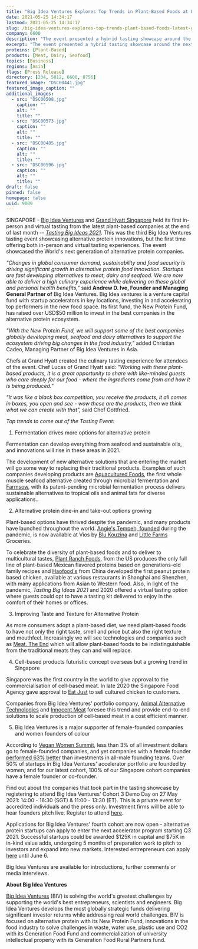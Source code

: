 ```yaml
---
title: "Big Idea Ventures Explores Top Trends in Plant-Based Foods at Latest Grand Hyatt Tasting Showcase"
date: 2021-05-25 14:34:17
lastmod: 2021-05-25 14:34:17
slug: /big-idea-ventures-explores-top-trends-plant-based-foods-latest-grand-hyatt-tasting
company: 6600
description: "The event presented a hybrid tasting showcase around the next generation of alternative proteins and shares six of the hottest trends in plant- and cell-based products"
excerpt: "The event presented a hybrid tasting showcase around the next generation of alternative proteins and shares six of the hottest trends in plant- and cell-based products"
proteins: [Plant-Based]
products: [Meat, Dairy, Seafood]
topics: [Business]
regions: [Asia]
flags: [Press Release]
directory: [234, 5812, 6600, 8756]
featured_image: "DSC00441.jpg"
featured_image_caption: ""
additional_images:
  - src: "DSC00508.jpg"
    caption: ""
    alt: ""
    title: ""
  - src: "DSC00573.jpg"
    caption: ""
    alt: ""
    title: ""
  - src: "DSC00485.jpg"
    caption: ""
    alt: ""
    title: ""
  - src: "DSC00596.jpg"
    caption: ""
    alt: ""
    title: ""
draft: false
pinned: false
homepage: false
uuid: 9009
---
```

SINGAPORE - [Big Idea Ventures](https://bigideaventures.com/) and [Grand
Hyatt
Singapore](https://www.hyatt.com/en-US/hotel/singapore/grand-hyatt-singapore/sinrs?src=adm_sem_agn_pfx_corp_apac_other_PFX_Search_Google_ASPAC_ASPAC_SINRS_BR_Hyatt_SG_EN_SINRS_BR_Exact_Rooms_SG_EN_Grand+Hyatt+Singapore&gclid=CjwKCAjwnPOEBhA0EiwA609ReUZF5_8asno-EUcZIep6HGfYjc41qmlFy_MuepnNYZFD7-DfV0ULmBoCQT0QAvD_BwE&gclsrc=aw.ds)
held its first in-person and virtual tasting from the latest plant-based
companies at the end of last month -- [*Tasting Big Ideas
2021*](https://tastingbigideas.com/). This was the third Big Idea
Ventures tasting event showcasing alternative protein innovations, but
the first time offering both in-person and virtual tasting experiences.
The event showcased the World's next generation of alternative protein
companies.

*"Changes in global consumer demand, sustainability and food security is
driving significant growth in alternative protein food innovation.
Startups are fast developing alternatives to meat, dairy and seafood. We
are now able to deliver a high culinary experience while delivering on
these global and personal health benefits,\"* said **Andrew D. Ive,
Founder and Managing General Partner of** Big Idea Ventures. Big Idea
ventures is a venture capital fund with startup accelerators in key
locations, investing in and accelerating top performers in the new food
space. Its first fund, the New Protein Fund, has raised over USD\$50
million to invest in the best companies in the alternative protein
ecosystem.

*"With the New Protein Fund, we will support some of the best companies
globally developing meat, seafood and dairy alternatives to support the
ecosystem driving big changes in the food industry,"* added Christian
Cadeo, Managing Partner of Big Idea Ventures in Asia.

Chefs at Grand Hyatt created the culinary tasting experience for
attendees of the event. Chef Lucas of Grand Hyatt said: *"Working with
these plant-based products, it is a great opportunity to share with
like-minded guests who care deeply for our food - where the ingredients
come from and how it is being produced."*

*"It was like a black box competition, you receive the products, it all
comes in boxes, you open and see - wow these are the products, then we
think what we can create with that",* said Chef Gottfried.

*Top trends to come out of the Tasting Event:*

1.  Fermentation drives more options for alternative protein

Fermentation can develop everything from seafood and sustainable oils,
and innovations will rise in these areas in 2021.

The development of new alternative solutions that are entering the
market will go some way to replacing their traditional products.
Examples of such companies developing products are [Aquacultured
Foods](https://www.aquaculturedfoods.com/), the first whole muscle
seafood alternative created through microbial fermentation and
[Farmsow](https://farmsow.com/), with its patent-pending microbial
fermentation process delivers sustainable alternatives to tropical oils
and animal fats for diverse applications..

2.  Alternative protein dine-in and take-out options growing

Plant-based options have thrived despite the pandemic, and many products
have launched throughout the world. [Angie\'s Tempeh,
founded](https://angiestempeh.com/) during the pandemic, is now
available at Vios by [Blu Kouzina](https://blukouzina.com/) and [Little
Farms](https://littlefarms.com/) Groceries.

To celebrate the diversity of plant-based foods and to deliver to
multicultural tastes, [Plant Ranch
Foods](https://www.plantranchfoods.com/), from the US produces the only
full line of plant-based Mexican flavored proteins based on
generations-old family recipes and [Haofood\'s](https://www.haofood.co/)
from China developed the first peanut protein based chicken, available
at various restaurants in Shanghai and Shenzhen, with many applications
from Asian to Western food. Also, in light of the pandemic, *Tasting Big
Ideas 2021* and 2020 offered a virtual tasting option where guests could
opt to have a tasting kit delivered to enjoy in the comfort of their
homes or offices.

3.  Improving Taste and Texture for Alternative Protein

As more consumers adopt a plant-based diet, we need plant-based foods to
have not only the right taste, smell and price but also the right
texture and mouthfeel. Increasingly we will see technologies and
companies such as [Meat. The End](https://www.meattheend.tech/) which
will allow plant-based foods to be indistinguishable from the
traditional meats they can and will replace.

4.  Cell-based products futuristic concept overseas but a growing trend
    in Singapore

Singapore was the first country in the world to give approval to the
commercialisation of cell-based meat. In late 2020 the Singapore Food
Agency gave approval to [Eat
Just](https://www.ju.st/stories/plant-based-eggs?gclid=CjwKCAjwnPOEBhA0EiwA609ReamrQAXZqoZXUdOvGayU1gc-6kNKU-S0D4G7b5sK3foeRQLF97gdkhoCIDcQAvD_BwE)
to sell cultured chicken to customers.

Companies from Big Idea Ventures' portfolio company, [Animal Alternative
Technologies](https://www.animalalternativetechnologies.com/) and
[Innocent Meat](https://www.innocent-meat.com/) foresee this trend and
provide end-to-end solutions to scale production of cell-based meat in a
cost efficient manner.

5.  Big Idea Ventures is a major supporter of female-founded companies
    and women founders of colour

According to [Vegan Women
Summit](https://veganwomensummit.com/pathfinder), less than 3% of all
investment dollars go to female-founded companies, and yet companies
with a female founder [performed 63%
better](https://vegconomist.com/society/investments-in-female-led-companies-perform-63-better-than-in-all-male-founding-teams/)
than investments in all-male founding teams. Over 50% of startups in Big
Idea Ventures' accelerator portfolio are founded by women, and for our
latest cohort, 100% of our Singapore cohort companies have a female
founder or co-founder.

Find out about the companies that took part in the tasting showcase by
registering to attend Big Idea Ventures' Cohort 3 Demo Day on 27 May
2021: 14:00 - 16:30 (SGT) & 11:00 - 13:30 (ET). This is a private event
for accredited individuals and the press only. Investment firms will be
able to hear founders pitch live. Register to attend
[here](https://docs.google.com/forms/d/e/1FAIpQLScekCrC8_H19EIWiLDFrS1rIK1kYhRmxz7OrXI-83zMIZWzaA/viewform).

Applications for Big Idea Ventures' fourth cohort are now open -
alternative protein startups can apply to enter the next accelerator
program starting Q3 2021. Successful startups could be awarded \$125K in
capital and \$75K in in-kind value adds, undergoing 5 months of
preparation work to pitch to investors and expand into new markets.
Interested entrepreneurs can apply
[here](https://bigideaventures.proseeder.com/application/start) until
June 6.

Big Idea Ventures are available for introductions, further comments or
media interviews.

**About Big Idea Ventures**

[Big Idea Ventures](https://bigideaventures.com/) (BIV) is solving the
world\'s greatest challenges by supporting the world's best
entrepreneurs, scientists and engineers. Big Idea Ventures develops the
most globally strategic funds delivering significant investor returns
while addressing real world challenges. BIV is focused on alternative
protein with its New Protein Fund, innovations in the food industry to
solve challenges in waste, water use, plastic use and CO2 with its
Generation Food Fund and commercialization of university intellectual
property with its Generation Food Rural Partners fund.
